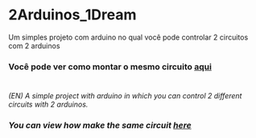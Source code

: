 # 2Arduinos_1Dream

Um simples projeto com arduino no qual você pode controlar 2 circuitos com 2 arduinos  
###  Você pode ver como montar o mesmo circuito [aqui](https://www.tinkercad.com/things/eXxkIkl10o6-2-arduinos-e-1-sonho)  
# 
*(EN) A simple project with arduino in which you can control 2 different circuits with 2 arduinos.*  
### *You can view how make the same circuit [here](https://www.tinkercad.com/things/eXxkIkl10o6-2-arduinos-e-1-sonho)*  
